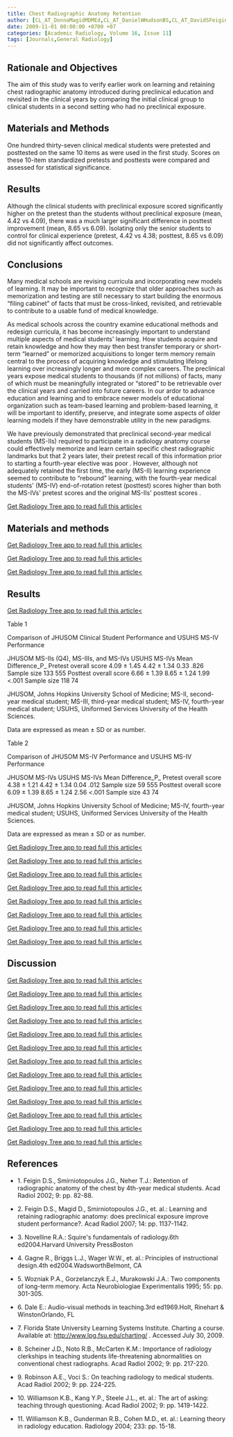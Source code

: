 ```yaml
---
title: Chest Radiographic Anatomy Retention
author: [CL_AT_DonnaMagidMDMEd,CL_AT_DanielWHudsonBS,CL_AT_DavidSFeiginMD]
date: 2009-11-01 00:00:00 +0700 +07
categories: [Academic Radiology, Volume 16, Issue 11]
tags: [Journals,General Radiology]
---
```

## Rationale and Objectives

The aim of this study was to verify earlier work on learning and retaining chest radiographic anatomy introduced during preclinical education and revisited in the clinical years by comparing the initial clinical group to clinical students in a second setting who had no preclinical exposure.

## Materials and Methods

One hundred thirty-seven clinical medical students were pretested and posttested on the same 10 items as were used in the first study. Scores on these 10-item standardized pretests and posttests were compared and assessed for statistical significance.

## Results

Although the clinical students with preclinical exposure scored significantly higher on the pretest than the students without preclinical exposure (mean, 4.42 vs 4.09), there was a much larger significant difference in posttest improvement (mean, 8.65 vs 6.09). Isolating only the senior students to control for clinical experience (pretest, 4.42 vs 4.38; posttest, 8.65 vs 6.09) did not significantly affect outcomes.

## Conclusions

Many medical schools are revising curricula and incorporating new models of learning. It may be important to recognize that older approaches such as memorization and testing are still necessary to start building the enormous “filing cabinet” of facts that must be cross-linked, revisited, and retrievable to contribute to a usable fund of medical knowledge.

As medical schools across the country examine educational methods and redesign curricula, it has become increasingly important to understand multiple aspects of medical students' learning. How students acquire and retain knowledge and how they may then best transfer temporary or short-term “learned” or memorized acquisitions to longer term memory remain central to the process of acquiring knowledge and stimulating lifelong learning over increasingly longer and more complex careers. The preclinical years expose medical students to thousands (if not millions) of facts, many of which must be meaningfully integrated or “stored” to be retrievable over the clinical years and carried into future careers. In our ardor to advance education and learning and to embrace newer models of educational organization such as team-based learning and problem-based learning, it will be important to identify, preserve, and integrate some aspects of older learning models if they have demonstrable utility in the new paradigms.

We have previously demonstrated that preclinical second-year medical students (MS-IIs) required to participate in a radiology anatomy course could effectively memorize and learn certain specific chest radiographic landmarks but that 2 years later, their pretest recall of this information prior to starting a fourth-year elective was poor . However, although not adequately retained the first time, the early (MS-II) learning experience seemed to contribute to “rebound” learning, with the fourth-year medical students' (MS-IV) end-of-rotation retest (posttest) scores higher than both the MS-IVs' pretest scores and the original MS-IIs' posttest scores .

[Get Radiology Tree app to read full this article<](https://clinicalpub.com/app)

## Materials and methods

[Get Radiology Tree app to read full this article<](https://clinicalpub.com/app)

[Get Radiology Tree app to read full this article<](https://clinicalpub.com/app)

[Get Radiology Tree app to read full this article<](https://clinicalpub.com/app)

## Results

[Get Radiology Tree app to read full this article<](https://clinicalpub.com/app)

Table 1


Comparison of JHUSOM Clinical Student Performance and USUHS MS-IV Performance


JHUSOM MS-IIs (Q4), MS-IIIs, and MS-IVs USUHS MS-IVs Mean Difference_P_ Pretest overall score 4.09 ± 1.45 4.42 ± 1.34 0.33 .826 Sample size 133 555 Posttest overall score 6.66 ± 1.39 8.65 ± 1.24 1.99 <.001 Sample size 118 74

JHUSOM, Johns Hopkins University School of Medicine; MS-II, second-year medical student; MS-III, third-year medical student; MS-IV, fourth-year medical student; USUHS, Uniformed Services University of the Health Sciences.


Data are expressed as mean ± SD or as number.


Table 2


Comparison of JHUSOM MS-IV Performance and USUHS MS-IV Performance


JHUSOM MS-IVs USUHS MS-IVs Mean Difference_P_ Pretest overall score 4.38 ± 1.21 4.42 ± 1.34 0.04 .012 Sample size 59 555 Posttest overall score 6.09 ± 1.39 8.65 ± 1.24 2.56 <.001 Sample size 43 74

JHUSOM, Johns Hopkins University School of Medicine; MS-IV, fourth-year medical student; USUHS, Uniformed Services University of the Health Sciences.


Data are expressed as mean ± SD or as number.


[Get Radiology Tree app to read full this article<](https://clinicalpub.com/app)

[Get Radiology Tree app to read full this article<](https://clinicalpub.com/app)

[Get Radiology Tree app to read full this article<](https://clinicalpub.com/app)

[Get Radiology Tree app to read full this article<](https://clinicalpub.com/app)

[Get Radiology Tree app to read full this article<](https://clinicalpub.com/app)

[Get Radiology Tree app to read full this article<](https://clinicalpub.com/app)

[Get Radiology Tree app to read full this article<](https://clinicalpub.com/app)

[Get Radiology Tree app to read full this article<](https://clinicalpub.com/app)

## Discussion

[Get Radiology Tree app to read full this article<](https://clinicalpub.com/app)

[Get Radiology Tree app to read full this article<](https://clinicalpub.com/app)

[Get Radiology Tree app to read full this article<](https://clinicalpub.com/app)

[Get Radiology Tree app to read full this article<](https://clinicalpub.com/app)

[Get Radiology Tree app to read full this article<](https://clinicalpub.com/app)

[Get Radiology Tree app to read full this article<](https://clinicalpub.com/app)

[Get Radiology Tree app to read full this article<](https://clinicalpub.com/app)

[Get Radiology Tree app to read full this article<](https://clinicalpub.com/app)

[Get Radiology Tree app to read full this article<](https://clinicalpub.com/app)

[Get Radiology Tree app to read full this article<](https://clinicalpub.com/app)

[Get Radiology Tree app to read full this article<](https://clinicalpub.com/app)

[Get Radiology Tree app to read full this article<](https://clinicalpub.com/app)

[Get Radiology Tree app to read full this article<](https://clinicalpub.com/app)

## References

- 1\. Feigin D.S., Smirniotopoulos J.G., Neher T.J.: Retention of radiographic anatomy of the chest by 4th-year medical students. Acad Radiol 2002; 9: pp. 82-88.


- 2\. Feigin D.S., Magid D., Smirniotopoulos J.G., et. al.: Learning and retaining radiographic anatomy: does preclinical exposure improve student performance?. Acad Radiol 2007; 14: pp. 1137-1142.


- 3\. Novelline R.A.: Squire's fundamentals of radiology.6th ed2004.Harvard University PressBoston


- 4\. Gagne R., Briggs L.J., Wager W.W., et. al.: Principles of instructional design.4th ed2004.WadsworthBelmont, CA


- 5\. Wozniak P.A., Gorzelanczyk E.J., Murakowski J.A.: Two components of long-term memory. Acta Neurobiologiae Experimentalis 1995; 55: pp. 301-305.


- 6\. Dale E.: Audio-visual methods in teaching.3rd ed1969.Holt, Rinehart & WinstonOrlando, FL


- 7\.  Florida State University Learning Systems Institute. Charting a course. Available at:  http://www.lpg.fsu.edu/charting/  . Accessed July 30, 2009.


- 8\. Scheiner J.D., Noto R.B., McCarten K.M.: Importance of radiology clerkships in teaching students life-threatening abnormalities on conventional chest radiographs. Acad Radiol 2002; 9: pp. 217-220.


- 9\. Robinson A.E., Voci S.: On teaching radiology to medical students. Acad Radiol 2002; 9: pp. 224-225.


- 10\. Williamson K.B., Kang Y.P., Steele J.L., et. al.: The art of asking: teaching through questioning. Acad Radiol 2002; 9: pp. 1419-1422.


- 11\. Williamson K.B., Gunderman R.B., Cohen M.D., et. al.: Learning theory in radiology education. Radiology 2004; 233: pp. 15-18.